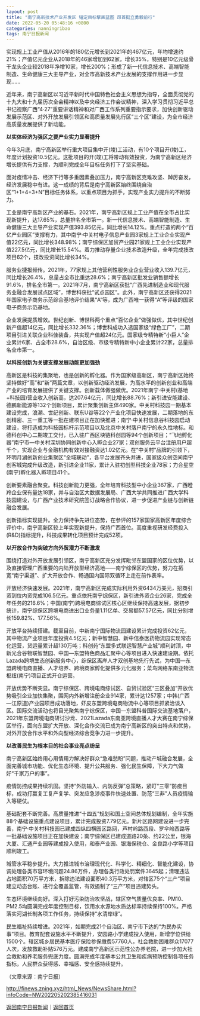 ```yaml
---
layout: post
title: "南宁高新技术产业开发区 锚定目标擘画蓝图 昂首挺立勇毅前行"
date: 2022-05-20 05:48:16 +0800
categories: nanningribao
tags: 南宁日报新闻
---
```

<p>实现规上工业产值从2016年的180亿元增长到2021年的467亿元，年均增速约21%；产值亿元企业从2018年的46家增加到62家，增长35%，特别是10亿元级骨干龙头企业较2018年净增10家，增长200%；形成了新一代信息技术、高端智能制造、生命健康三大主导产业，对全市高新技术产业发展的支撑作用进一步显现…… </p>
 <p>近年来，南宁高新区以习近平新时代中国特色社会主义思想为指导，全面贯彻党的十九大和十九届历次全会精神以及中央经济工作会议精神，深入学习贯彻习近平总书记视察广西“4·27”重要讲话精神和对广西工作系列重要指示要求，加快创新驱动发展示范区、对外开放发展引领区和高质量发展先行区“三个区”建设，为全市经济高质量发展提供了新动能。 </p>
 <p><strong>以实体经济为强区之要产业实力显著提升</strong></p>
 <p>今年3月底，南宁高新区举行重大项目集中开(竣)工活动，有10个项目开(竣)工，年度计划投资10.5亿元。这批项目的开(竣)工将带动有效投资，为南宁高新区经济增长提供有力支撑，为顺利完成全年目标任务打下了坚实基础。 </p>
 <p>面对疫情冲击、经济下行等多重因素叠加压力，南宁高新区克难攻坚、踔厉奋发，经济发展稳中有进。这一成绩的背后是南宁高新区始终围绕自治区“1+1+4+3+N”目标任务体系，以重点项目为抓手，实现产业实力提升的不断努力。 </p>
 <p>工业是南宁高新区产业的基石。2021年，南宁高新区规上工业产值在全市占比实现新提升，达17.65%，总量排名全市第一。新一代信息技术、高端智能制造、生命健康三大主导产业实现产值393.85亿元，同比增长14.12%。重点打造的两个“百亿产业园区”支撑有力，其中南宁·中关村电子信息产业园3家规上工业企业实现产值22亿元，同比增长348.98%；南宁综保区加贸产业园21家规上工业企业实现产值227.5亿元，同比增长15.54%。着力推动存量企业技术改造升级，全年完成技改项目62个，技改投资同比增长34%。 </p>
 <p>服务业捷报频传。2021年，77家规上其他营利性服务业企业营业收入139.7亿元，同比增长26.4%，总量占全市比重达28.6%；南宁高新区批发业销售额增长91.6%，排名全市第一。2021年7月，南宁高新区获批“广西先进制造业和现代服务业融合发展试点区域”，博世科获批“试点园区”。此外，南宁高新区还获得2021年国家电子商务示范综合基地评价结果“A”等，成为广西唯一获得“A”等评级的国家电子商务示范基地。 </p>
 <p>企业发展提质增效。世纪创新、博世科两个重点“百亿企业”做强做优，其中世纪创新产值超14亿元，同比增长332.36%；博世科成功入选国家级“绿色工厂”，二期项目引进关联企业科佳装备，共实现产值超24亿元。国家级专精特新“小巨人”企业累计6家、占全市28.6%，自治区级、市级专精特新中小企业累计22家，总量排名全市第一。 </p>
 <p><strong>以科技创新为关键支撑发展动能更加强劲</strong></p>
 <p>高新区是科技的集聚地，也是创新的孵化器。作为国家级高新区，南宁高新区始终坚持做好“高”和“新”两篇文章，以创新驱动经济发展，为高水平的创新创业和高端产业的培育发展提供了关键支撑。创新载体做强做优。2021年南宁·中关村(基地+科技园)营业收入创新高，达207.64亿元，同比增长88.76%；新引进安能建设、德鹏新能源等132个创新项目，累计聚集创新主体490家。中关村科技园一期基本建设完成，浪潮、世纪创新、联东U谷等22个产业化项目快速发展，二期落地的东创精密、三一重工等一批在建项目正在加快推进；南宁·中关村信息谷科技园启动建设，将打造成为科技园标杆示范项目以及北京中关村落户南宁的永久性地标。和德科创中心二期竣工交付，已入驻广西区块链科创园等94个创新项目；“飞地孵化器”南宁市—中关村深圳协同创新中心入孵企业27家；双创服务云平台注册用户超千个，实现企业与金融机构有效对接融资达1.02亿元。在“中关村”品牌的引领下，环明月湖创新创业集聚区“全域联动”，各平台发展齐头并进，国家级众创空间南宁创客城完成升级改造，新引进企业11家，累计入驻初创型科技企业78家；力合星空(南宁)孵化器入孵项目41个。 </p>
 <p>创新要素融合聚变。科技创新能力更强，全年培育科技型中小企业367家，广西瞪羚企业保有量达18家，并与自治区大数据发展局、广西大学共同推进广西大学科技园建设，与广西产业技术研究院签订战略合作协议，进一步促进产业链与创新链融合发展。 </p>
 <p>创新指标实现提升。全力保持争先进位态势，在参评的157家国家高新区年度综合评价中，南宁高新区较上年实现新提升，保持广西首位。高度重视研发经费投入(R&D)指标提升，科技成果转化项目预计完成52项。 </p>
 <p><strong>以开放合作为突破方向外贸潜力不断激发</strong></p>
 <p>围绕打造对外开放发展引领区，南宁高新区充分发挥毗邻东盟国家的区位优势，以及直接管理广西重要的内陆开放型经济高地——南宁综保区的优势，努力在拓宽“南宁渠道”、扩大开放合作、畅通国内国际双循环上走在前作表率。 </p>
 <p>开放经济快速发展。2021年，南宁高新区完成实际利用外资6434万美元，招商引资到位内资完成106.5亿元。重点依托南宁综保区，新引进外资企业26家，完成全年任务的216.6%；中国(南宁)跨境电商综试区核心区继续保持高速发展，据初步统计，南宁综保区跨境电商进出口业务量1.11亿单、交易额57.57亿元，同比分别增长159.82%、177.56%。 </p>
 <p>开放平台持续搭建。截至目前，中新南宁国际物流园建设累计完成投资62亿元，其中物流产业项目年度投资4.5亿元；新中智慧园、新中信泰医药物流园实现常态化运营，货运量累计超130万吨；科创苑“东盟多式联运智慧产业城”顺利封顶，中新光合谷物联智慧园、中国—东盟特色商品汇聚中心等项目进入快速建设期。依托Lazada跨境生态创新服务中心，综保区离岸人才双创基地先行先试，为中国—东盟跨境电商直播、人才培养、跨境商家孵化提供多元化服务；菜鸟网络东南亚物流枢纽(南宁)项目正式开仓运营。 </p>
 <p>开放优势不断突显。南宁综保区、跨境电商综试区、自贸试验区“三区叠加”开放优势吸引企业加快集聚，围网内外新增注册企业914家，累计达1257家；中韩(广西—江原道)产业园项目成功落地，虾皮东盟跨境电商物流中心等项目抓紧洽谈入区。国际交流活动也将目光聚焦南宁综保区，中国—东盟科普国际交流基地落户，2021年东盟跨境电商研讨沙龙、2021Lazada东南亚跨境直播人才大赛在南宁综保区举行，面向东盟扩大开放、深化合作交流已成为南宁高新区的突出特点和优势，对外开放合作水平和外向型经济综合竞争力进一步提升。 </p>
 <p><strong>以改善民生为根本目的社会事业亮点纷呈</strong></p>
 <p>南宁高新区始终用心用情用力解决好群众“急难愁盼”问题，推动产城融合发展，全面完善城市功能、优化生态环境、提升公共服务、强化民生保障，下大力气做好“千家万户的事”。 </p>
 <p>疫情防控成果持续巩固。坚持“外防输入、内防反弹”总策略，紧盯“三零”防疫目标，成功打赢复工复产复学、突发应急涉疫事件快速处置、防范“三非”人员疫情输入等硬仗。 </p>
 <p>基础配套不断完善。高质量推进“十四五”规划和国土空间总体规划编制，全年实施88个基础设施重点建设项目，累计完成投资7.79亿元。新片区路网建设进一步完善，南宁·中关村科技园已建成四纵四横园区路网，芦村岭路西段、罗伞岭西路等一批基础设施项目正在加快建设；南宁综保区已建成道路20条、约22公里，银海大厦、汇通产业园等建成投入使用，和泰产业园、银海保税仓、金良路小学等项目顺利竣工。 </p>
 <p>城管水平稳步提升。大力推进城市治理现代化、科学化、精细化、智能化建设，协调处理各类市容环境问题24.86万件，办理各类行政处罚案件3645起；清理违法占地面积70万平方米，拆除违法建设面积40.3万平方米，对辖区75个“三产”项目建立动态台账、进行全覆盖监管，有效遏制了“三产”项目违建势头。 </p>
 <p>生态环境继续向好。深入打好污染防治攻坚战，辖区空气质量优良率、PM10、PM2.5均圆满完成年度控制目标，饮用水水源地水质达标率持续保持100%。严格落实河湖长制各项工作任务，持续保持“水清岸绿”。 </p>
 <p>民生福祉持续增进。2021年，如期完成21个自治区、南宁市下达的“为民办实事”项目。教育配套设施水平不断提升，安园路小学建成投入使用，新增学位供给1500个。辖区城乡居民基本医疗保险参保缴费57760人，社会救助困难群众17077人次，发放救助补贴576万元。建成南宁高新区示范性公办养老院，进一步加大社会救助和养老服务兜底力度。圆满完成年度基本公共卫生和疾病预防控制各项任务指标，人民群众获得感、幸福感、安全感持续提升。</p><p class="em_media">（文章来源：南宁日报）</p>

<http://finews.zning.xyz/html_News/NewsShare.html?infoCode=NW202205202385416031>

[返回南宁日报新闻](//finews.withounder.com/category/nanningribao.html)｜[返回首页](//finews.withounder.com/)
